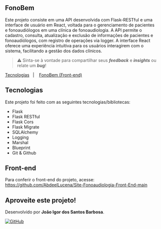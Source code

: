 ## FonoBem 

Este projeto consiste em uma API desenvolvida com Flask-RESTful e uma interface de usuário em React, voltada para o gerenciamento de pacientes e fonoaudiólogos em uma clínica de fonoaudiologia. A API permite o cadastro, consulta, atualização e exclusão de informações de pacientes e fonoaudiólogos, com registro de operações via logger. A interface React oferece uma experiência intuitiva para os usuários interagirem com o sistema, facilitando a gestão dos dados clínicos.

  > ⚠️ Sinta-se à vontade para compartilhar seus **_feedback_** e **_insights_** ou relate um **_bug_**!

<p>
  <a href="#tecnologias">Tecnologias</a>&nbsp;&nbsp;&nbsp;|&nbsp;&nbsp;&nbsp;
  <a href="#front-end">FonoBem (Front-end)</a>&nbsp;&nbsp;&nbsp; &nbsp;&nbsp;&nbsp;
</p>

<div id='tecnologias'></div>

## Tecnologias

Este projeto foi feito com as seguintes tecnologias/bibliotecas:

- Flask
- Flask RESTful
- Flask Cors
- Flask Migrate
- SQLAlchemy
- Logging
- Marshal
- Blueprint
- Git & Github

<div id='front-end'></div>

## Front-end

Para conferir o front-end do projeto, acesse: https://github.com/AbdeelLucena/Site-Fonoaudiologia-Front-End-main

## Aproveite este projeto!

Desenvolvido por **João Igor dos Santos Barbosa**.

[![GitHub](https://img.shields.io/badge/github-%23121011.svg?style=for-the-badge&logo=github&logoColor=white)](https://github.com/ignizxl)
